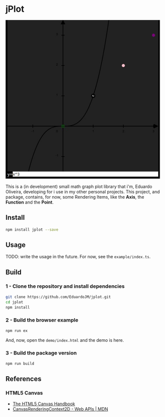 # jPlot

![jPlot Example](demo/images/demo.jpg)

This is a (in development) small math graph plot library that i'm, Eduardo Oliveira, developing for i use in my other personal projects. This project, and package, contains, for now, some Rendering Items, like the **Axis**, the **Function** and the **Point**.

## Install

```bash
npm install jplot --save
```

## Usage

TODO: write the usage in the future. For now, see the `example/index.ts`.

## Build

### 1 - Clone the repository and install dependencies

```bash
git clone https://github.com/EduardoJM/jplot.git
cd jplot
npm install
```

### 2 - Build the browser example

```bash
npm run ex
```

And, now, open the `demo/index.html` and the demo is here.

### 3 - Build the package version

```bash
npm run build
```

## References

### HTML5 Canvas

- [The HTML5 Canvas Handbook](http://bucephalus.org/text/CanvasHandbook/CanvasHandbook.html)
- [CanvasRenderingContext2D - Web APIs | MDN](https://developer.mozilla.org/en-US/docs/Web/API/CanvasRenderingContext2D)
